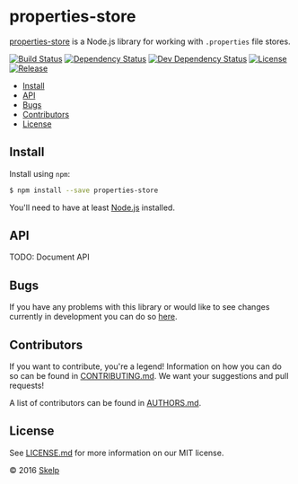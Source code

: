 # properties-store

[properties-store](https://github.com/Skelp/properties-store) is a Node.js library for working with `.properties` file
stores.

[![Build Status](https://img.shields.io/travis/Skelp/properties-store/develop.svg?style=flat-square)](https://travis-ci.org/Skelp/properties-store)
[![Dependency Status](https://img.shields.io/david/Skelp/properties-store.svg?style=flat-square)](https://david-dm.org/Skelp/properties-store)
[![Dev Dependency Status](https://img.shields.io/david/dev/Skelp/properties-store.svg?style=flat-square)](https://david-dm.org/Skelp/properties-store#info=devDependencies)
[![License](https://img.shields.io/npm/l/properties-store.svg?style=flat-square)](https://github.com/Skelp/properties-store/blob/master/LICENSE.md)
[![Release](https://img.shields.io/npm/v/properties-store.svg?style=flat-square)](https://www.npmjs.com/package/properties-store)

* [Install](#install)
* [API](#api)
* [Bugs](#bugs)
* [Contributors](#contributors)
* [License](#license)

## Install

Install using `npm`:

``` bash
$ npm install --save properties-store
```

You'll need to have at least [Node.js](https://nodejs.org) installed.

## API

TODO: Document API

## Bugs

If you have any problems with this library or would like to see changes currently in development you can do so
[here](https://github.com/Skelp/properties-store/issues).

## Contributors

If you want to contribute, you're a legend! Information on how you can do so can be found in
[CONTRIBUTING.md](https://github.com/Skelp/properties-store/blob/master/CONTRIBUTING.md). We want your suggestions and
pull requests!

A list of contributors can be found in [AUTHORS.md](https://github.com/Skelp/properties-store/blob/master/AUTHORS.md).

## License

See [LICENSE.md](https://github.com/Skelp/properties-store/raw/master/LICENSE.md) for more information on our MIT
license.

© 2016 [Skelp](https://skelp.io)
<img align="right" width="16" height="16" src="https://raw.githubusercontent.com/Skelp/skelp-branding/master/assets/logo/base/skelp-logo-16x16.png">
